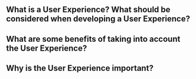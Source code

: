 ## What is a User Experience? What should be considered when developing a User Experience?

## What are some benefits of taking into account the User Experience?

## Why is the User Experience important?